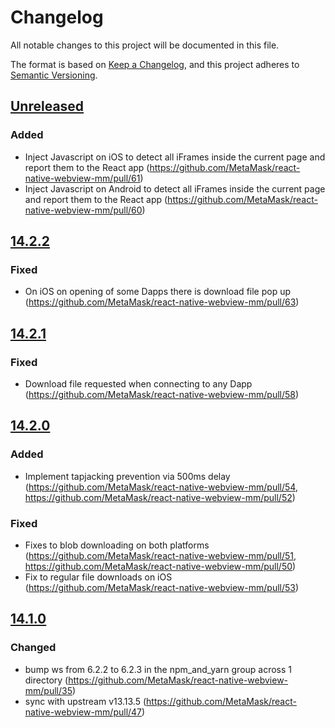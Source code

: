 # Changelog

All notable changes to this project will be documented in this file.

The format is based on [Keep a Changelog](https://keepachangelog.com/en/1.0.0/),
and this project adheres to [Semantic Versioning](https://semver.org/spec/v2.0.0.html).

## [Unreleased]

### Added

- Inject Javascript on iOS to detect all iFrames inside the current page and report them to the React app (https://github.com/MetaMask/react-native-webview-mm/pull/61)
- Inject Javascript on Android to detect all iFrames inside the current page and report them to the React app (https://github.com/MetaMask/react-native-webview-mm/pull/60)

## [14.2.2]

### Fixed

- On iOS on opening of some Dapps there is download file pop up (https://github.com/MetaMask/react-native-webview-mm/pull/63)

## [14.2.1]

### Fixed

- Download file requested when connecting to any Dapp (https://github.com/MetaMask/react-native-webview-mm/pull/58)

## [14.2.0]

### Added

- Implement tapjacking prevention via 500ms delay (https://github.com/MetaMask/react-native-webview-mm/pull/54, https://github.com/MetaMask/react-native-webview-mm/pull/52)

### Fixed

- Fixes to blob downloading on both platforms (https://github.com/MetaMask/react-native-webview-mm/pull/51, https://github.com/MetaMask/react-native-webview-mm/pull/50)
- Fix to regular file downloads on iOS (https://github.com/MetaMask/react-native-webview-mm/pull/53)

## [14.1.0]

### Changed

- bump ws from 6.2.2 to 6.2.3 in the npm_and_yarn group across 1 directory (https://github.com/MetaMask/react-native-webview-mm/pull/35)
- sync with upstream v13.13.5 (https://github.com/MetaMask/react-native-webview-mm/pull/47)

[Unreleased]: https://github.com/MetaMask/react-native-webview-mm/compare/@metamask/MetaMask:react-native-webview-mm:release/14.2.2...main
[14.2.2]: https://github.com/MetaMask/react-native-webview-mm/compare/release/14.2.1...MetaMask:react-native-webview-mm:release/14.2.2
[14.2.1]: https://github.com/MetaMask/react-native-webview-mm/compare/release/14.2.0...MetaMask:react-native-webview-mm:release/14.2.1
[14.2.0]: https://github.com/MetaMask/react-native-webview-mm/compare/release/14.1.0...MetaMask:react-native-webview-mm:release/14.2.0
[14.1.0]: https://github.com/MetaMask/react-native-webview-mm/compare/v14.0.4...v14.1.0

